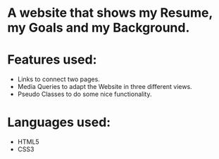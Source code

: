 <h1> A website that shows my Resume, my Goals and my Background. </h1>

# Features used:
- Links to connect two pages.
- Media Queries to adapt the Website in three different views.
- Pseudo Classes to do some nice functionality.

# Languages used:
- HTML5
- CSS3
